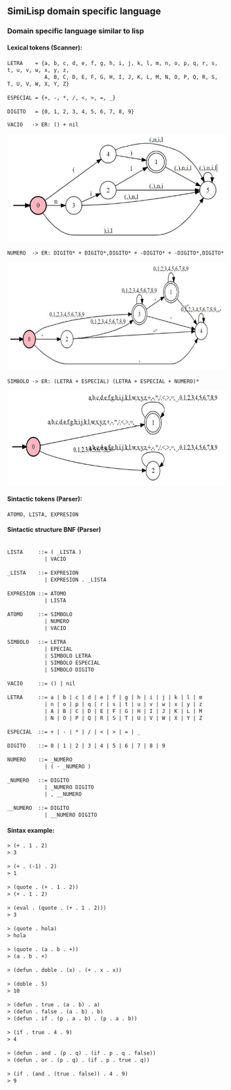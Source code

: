 <!---
pre {
  -moz-tab-size: 4;
  tab-size: 4;
}
-->
## SimiLisp domain specific language

### Domain specific language similar to lisp

#### Lexical tokens (Scanner):
```
LETRA    = {a, b, c, d, e, f, g, h, i, j, k, l, m, n, o, p, q, r, s, t, u, v, w, x, y, z, 
            A, B, C, D, E, F, G, H, I, J, K, L, M, N, O, P, Q, R, S, T, U, V, W, X, Y, Z}

ESPECIAL = {+, -, *, /, <, >, =, _}

DIGITO   = {0, 1, 2, 3, 4, 5, 6, 7, 8, 9}
```
<!---
NUMERO  -> ER: -?[0-9]*(,[0-9]*)?
(0+1+2+3+4+5+6+7+8+9)(0+1+2+3+4+5+6+7+8+9)*+((0+1+2+3+4+5+6+7+8+9)(0+1+2+3+4+5+6+7+8+9)*,(0+1+2+3+4+5+6+7+8+9)*)+(-(0+1+2+3+4+5+6+7+8+9)(0+1+2+3+4+5+6+7+8+9)*)+(-(0+1+2+3+4+5+6+7+8+9)(0+1+2+3+4+5+6+7+8+9)*,(0+1+2+3+4+5+6+7+8+9)*)

SIMBOLO -> ER: [a-zA-Z][\+\-\*\/\<\>\=\_][a-zA-Z]*[\+\-\*\/\<\>\=\_]*[0-9]*
((a+b+c+d+e+f+g+h+i+j+k+l+m+n+o+p+q+r+s+t+u+v+w+x+y+z+A+B+C+D+E+F+G+H+I+J+K+L+M+N+O+P+Q+R+S+T+U+V+W+X+Y+Z)+(\++\*+/+<+>+=+_))((a+b+c+d+e+f+g+h+i+j+k+l+m+n+o+p+q+r+s+t+u+v+w+x+y+z+A+B+C+D+E+F+G+H+I+J+K+L+M+N+O+P+Q+R+S+T+U+V+W+X+Y+Z)+(\++\*+/+<+>+=+_)+(0+1+2+3+4+5+6+7+8+9))*
((a+b+c+d+e+f+g+h+i+j+k+l+w+x+y+z)+(\++-+\*+/+<+>+=+_))((a+b+c+d+e+f+g+h+i+j+k+l+w+x+y+z)+(\++-+\*+/+<+>+=+_)+(0+1+2+3+4+5+6+7+8+9))*
(a+b+c+d+e+f+g+h+i+j+k+l+w+x+y+z+\++-+\*+/+<+>+=+_)(a+b+c+d+e+f+g+h+i+j+k+l+w+x+y+z+\++-+\*+/+<+>+=+_+0+1+2+3+4+5+6+7+8+9)*
(\++-+\*+/+<+>+=+_)
(a+b+c+d+e+f+g+h+i+j+k+l+m+n+o+p+q+r+s+t+u+v+w+x+y+z+A+B+C+D+E+F+G+H+I+J+K+L+M+N+O+P+Q+R+S+T+U+V+W+X+Y+Z)
-->

```
VACIO   -> ER: () + nil
```
<!--![](02-Scanner/img/afd-vacio.jpg)-->
<img src="02-Scanner/img/afd-vacio.jpg" height="250">

```
NUMERO  -> ER: DIGITO* + DIGITO*,DIGITO* + -DIGITO* + -DIGITO*,DIGITO*
```
<!--![](02-Scanner/img/afd-numero.JPG)-->
<img src="02-Scanner/img/afd-numero.JPG" height="250">

```
SIMBOLO -> ER: (LETRA + ESPECIAL) (LETRA + ESPECIAL + NUMERO)*
```
<!--![](02-Scanner/img/afd-simbolo.jpg)-->
<img src="02-Scanner/img/afd-simbolo.jpg" height="220">

#### Sintactic tokens (Parser):
```
ATOMO, LISTA, EXPRESION
```

#### Sintactic structure BNF (Parser)

```bnf

LISTA     ::= ( _LISTA )
            | VACIO
          
_LISTA    ::= EXPRESION
            | EXPRESION . _LISTA

EXPRESION ::= ATOMO
            | LISTA

ATOMO     ::= SIMBOLO
            | NUMERO
            | VACIO
          
SIMBOLO   ::= LETRA
            | EPECIAL
            | SIMBOLO LETRA
            | SIMBOLO ESPECIAL
            | SIMBOLO DIGITO
     
VACIO     ::= () | nil

LETRA     ::= a | b | c | d | e | f | g | h | i | j | k | l | m 
            | n | o | p | q | r | s | t | u | v | w | x | y | z
            | A | B | C | D | E | F | G | H | I | J | K | L | M 
            | N | O | P | Q | R | S | T | U | V | W | X | Y | Z
            
ESPECIAL  ::= + | - | * | / | < | > | = | _
            
DIGITO    ::= 0 | 1 | 2 | 3 | 4 | 5 | 6 | 7 | 8 | 9

NUMERO    ::= _NUMERO
            | ( - _NUMERO )
          
_NUMERO   ::= DIGITO
            | _NUMERO DIGITO
            | , __NUMERO

__NUMERO  ::= DIGITO
            | __NUMERO DIGITO

```

#### Sintax example:

```common-lisp
> (+ . 1 . 2)
> 3

> (+ . (-1) . 2)
> 1

> (quote . (+ . 1 . 2))
> (+ . 1 . 2)

> (eval . (quote . (+ . 1 . 2)))
> 3

> (quote . hola)
> hola

> (quote . (a . b . +))
> (a . b . +)

> (defun . doble . (x) . (+ . x . x))

> (doble . 5)
> 10

> (defun . true . (a . b) . a)
> (defun . false . (a . b) . b)         
> (defun . if . (p . a . b) . (p . a . b))

> (if . true . 4 . 9)
> 4          

> (defun . and . (p . q) . (if . p . q . false))
> (defun . or . (p . q) . (if . p . true . q))

> (if . (and . (true . false)) . 4 . 9)
> 9     
```

  

